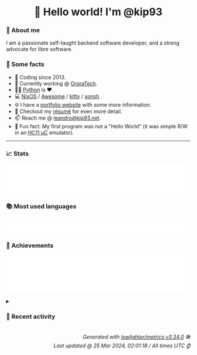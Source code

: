 <!-- README template, populated using this action:
     https://github.com/kip93/kip93/blob/main/.github/workflows/readme.yml. -->

<h1 align="center">👋 Hello world! I'm @kip93</h1> <!-- LOGIN => username -->

### 👤 About me

I am a passionate self-taught backend software developer, and a strong advocate for libre software.


### 💬 Some facts

* 📅 Coding since 2013.
* 💼 Currently working @ [OroraTech](https://ororatech.com/).
* 👨‍💻 [Python](https://github.com/search?q=user%3Akip93&l=python) is ❤️. <!-- LOGIN => username -->
* 💻 [NixOS](https://github.com/NixOS/) /
     [Awesome](https://github.com/awesomeWM/) /
     [kitty](https://github.com/kovidgoyal/kitty/) /
     [xonsh](https://github.com/xonsh/).
* 🌐 I have a [portfolio website](https://kip93.net/) with some more information.
* 📝 Checkout my [résumé](https://kip93.net/resume/) for even more detail.
* 📫 Reach me @ [leandro@kip93.net](mailto:leandro@kip93.net).
* 🎲 Fun fact: My first program was not a "Hello World" (it was simple R/W in an [HC11 µC](https://en.wikipedia.org/wiki/68HC11) emulator).


-----------------------------------------------------------------------------------------------------------------------


### 📈 Stats

![](./stats.svg)


### 📚 Most used languages <!-- by percentage, in decreasing order -->

![](./languages.svg)


### 🏅 Achievements

![](./achievements.svg)


<details> <!-- Last activity -->
<!-- Almost verbatim copy of https://github.com/lowlighter/metrics/blob/latest/source/templates/markdown/partials/activity.ejs, but restructured to be foldable. -->
<summary><h3>📰 Recent activity</h3></summary>

* ➡️ Pushed 1 commit in [kip93/cp437-tools](https://github.com/kip93/cp437-tools) on branch `main`
  * [#5d7458f](https://github.com/kip93/cp437-tools/commit/5d7458f) More lint
  * *On 24 Mar 2024, 20:10:53*
* ➡️ Pushed 4 commits in [kip93/cp437-tools](https://github.com/kip93/cp437-tools) on branch `main`
  * [#227526c](https://github.com/kip93/cp437-tools/commit/227526c) Release 0.3.3
  * [#d877af5](https://github.com/kip93/cp437-tools/commit/d877af5) Add new command
  * [#83c9c24](https://github.com/kip93/cp437-tools/commit/83c9c24) Change help text format
  * [#3a9aac2](https://github.com/kip93/cp437-tools/commit/3a9aac2) Lint
  * *On 24 Mar 2024, 19:56:41*
* ⏺️ Created new tag v0.3.3 in [kip93/cp437-tools](https://github.com/kip93/cp437-tools)
  * *On 24 Mar 2024, 19:56:35*
* ➡️ Pushed 1 commit in [kip93/cp437-tools](https://github.com/kip93/cp437-tools) on branch `main`
  * [#093bd9b](https://github.com/kip93/cp437-tools/commit/093bd9b) Link to large image
  * *On 24 Mar 2024, 18:21:32*
</details>


<h6 align="right"><em>
    Generated with <a href="https://github.com/lowlighter/metrics/tree/latest/">lowlighter/metrics v3.34.0</a> 🛠️<br> <!-- VERSION => MAJOR.minor.patch -->
    Last updated @ 25 Mar 2024, 02:01:18 / All times UTC ⌚ <!-- meta.generated => DD/MM/YYYY, hh:mm -->
</em></h6>
